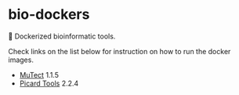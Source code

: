 # bio-dockers
:whale: Dockerized bioinformatic tools.

Check links on the list below for instruction on how to run the docker images.

* [MuTect](https://github.com/alexcoppe/bio-dockers/tree/master/mutect) 1.1.5
* [Picard Tools](https://github.com/alexcoppe/bio-dockers/tree/master/picard) 2.2.4
